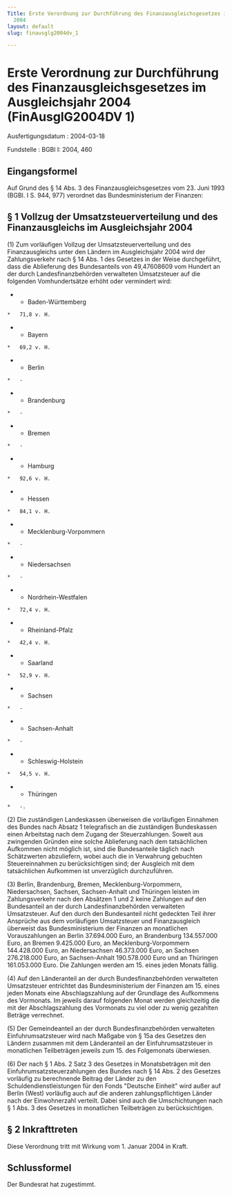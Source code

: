 ```yaml
---
Title: Erste Verordnung zur Durchführung des Finanzausgleichsgesetzes im Ausgleichsjahr
  2004
layout: default
slug: finausglg2004dv_1

---
```


# Erste Verordnung zur Durchführung des Finanzausgleichsgesetzes im Ausgleichsjahr 2004 (FinAusglG2004DV 1)

Ausfertigungsdatum
:   2004-03-18

Fundstelle
:   BGBl I: 2004, 460



## Eingangsformel

Auf Grund des § 14 Abs. 3 des Finanzausgleichsgesetzes vom 23. Juni
1993 (BGBl. I S. 944, 977) verordnet das Bundesministerium der
Finanzen:


## § 1 Vollzug der Umsatzsteuerverteilung und des Finanzausgleichs im Ausgleichsjahr 2004

(1) Zum vorläufigen Vollzug der Umsatzsteuerverteilung und des
Finanzausgleichs unter den Ländern im Ausgleichsjahr 2004 wird der
Zahlungsverkehr nach § 14 Abs. 1 des Gesetzes in der Weise
durchgeführt, dass die Ablieferung des Bundesanteils von 49,47608609
vom Hundert an der durch Landesfinanzbehörden verwalteten Umsatzsteuer
auf die folgenden Vomhundertsätze erhöht oder vermindert wird:

*    *   Baden-Württemberg

    *   71,8 v. H.


*    *   Bayern

    *   69,2 v. H.


*    *   Berlin

    *   -


*    *   Brandenburg

    *   -


*    *   Bremen

    *   -


*    *   Hamburg

    *   92,6 v. H.


*    *   Hessen

    *   84,1 v. H.


*    *   Mecklenburg-Vorpommern

    *   -


*    *   Niedersachsen

    *   -


*    *   Nordrhein-Westfalen

    *   72,4 v. H.


*    *   Rheinland-Pfalz

    *   42,4 v. H.


*    *   Saarland

    *   52,9 v. H.


*    *   Sachsen

    *   -


*    *   Sachsen-Anhalt

    *   -


*    *   Schleswig-Holstein

    *   54,5 v. H.


*    *   Thüringen

    *   -.




(2) Die zuständigen Landeskassen überweisen die vorläufigen Einnahmen
des Bundes nach Absatz 1 telegrafisch an die zuständigen Bundeskassen
einen Arbeitstag nach dem Zugang der Steuerzahlungen. Soweit aus
zwingenden Gründen eine solche Ablieferung nach dem tatsächlichen
Aufkommen nicht möglich ist, sind die Bundesanteile täglich nach
Schätzwerten abzuliefern, wobei auch die in Verwahrung gebuchten
Steuereinnahmen zu berücksichtigen sind; der Ausgleich mit dem
tatsächlichen Aufkommen ist unverzüglich durchzuführen.

(3) Berlin, Brandenburg, Bremen, Mecklenburg-Vorpommern,
Niedersachsen, Sachsen, Sachsen-Anhalt und Thüringen leisten im
Zahlungsverkehr nach den Absätzen 1 und 2 keine Zahlungen auf den
Bundesanteil an der durch Landesfinanzbehörden verwalteten
Umsatzsteuer. Auf den durch den Bundesanteil nicht gedeckten Teil
ihrer Ansprüche aus dem vorläufigen Umsatzsteuer und Finanzausgleich
überweist das Bundesministerium der Finanzen an monatlichen
Vorauszahlungen an Berlin 37.694.000 Euro, an Brandenburg 134.557.000
Euro, an Bremen 9.425.000 Euro, an Mecklenburg-Vorpommern 144.428.000
Euro, an Niedersachsen 46.373.000 Euro, an Sachsen 276.218.000 Euro,
an Sachsen-Anhalt 190.578.000 Euro und an Thüringen 161.053.000 Euro.
Die Zahlungen werden am 15. eines jeden Monats fällig.

(4) Auf den Länderanteil an der durch Bundesfinanzbehörden verwalteten
Umsatzsteuer entrichtet das Bundesministerium der Finanzen am 15.
eines jeden Monats eine Abschlagszahlung auf der Grundlage des
Aufkommens des Vormonats. Im jeweils darauf folgenden Monat werden
gleichzeitig die mit der Abschlagszahlung des Vormonats zu viel oder
zu wenig gezahlten Beträge verrechnet.

(5) Der Gemeindeanteil an der durch Bundesfinanzbehörden verwalteten
Einfuhrumsatzsteuer wird nach Maßgabe von § 15a des Gesetzes den
Ländern zusammen mit dem Länderanteil an der Einfuhrumsatzsteuer in
monatlichen Teilbeträgen jeweils zum 15. des Folgemonats überwiesen.

(6) Der nach § 1 Abs. 2 Satz 3 des Gesetzes in Monatsbeträgen mit den
Einfuhrumsatzsteuerzahlungen des Bundes nach § 14 Abs. 2 des Gesetzes
vorläufig zu berechnende Beitrag der Länder zu den
Schuldendienstleistungen für den Fonds "Deutsche Einheit" wird außer
auf Berlin (West) vorläufig auch auf die anderen zahlungspflichtigen
Länder nach der Einwohnerzahl verteilt. Dabei sind auch die
Umschichtungen nach § 1 Abs. 3 des Gesetzes in monatlichen
Teilbeträgen zu berücksichtigen.


## § 2 Inkrafttreten

Diese Verordnung tritt mit Wirkung vom 1. Januar 2004 in Kraft.


## Schlussformel

Der Bundesrat hat zugestimmt.

